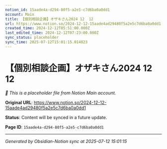 ```yaml
---
notion_id: 15aade4a-d294-80f5-a2e5-c7d6ba0a0dd1
account: Main
title: 【個別相談企画】オザキさん2024 12  12
url: https://www.notion.so/2024-12-12-15aade4ad29480f5a2e5c7d6ba0a0dd1
created_time: 2024-12-12T05:51:00.000Z
last_edited_time: 2024-12-12T07:23:00.000Z
sync_status: placeholder
sync_time: 2025-07-12T15:01:15.014023
---
```


# 【個別相談企画】オザキさん2024 12  12

*🔄 This is a placeholder file from Notion Main account.*

**Original URL**: https://www.notion.so/2024-12-12-15aade4ad29480f5a2e5c7d6ba0a0dd1

**Status**: Content will be synced in a future update.

**Page ID**: `15aade4a-d294-80f5-a2e5-c7d6ba0a0dd1`

---

*Generated by Obsidian-Notion sync at 2025-07-12 15:01:15*
